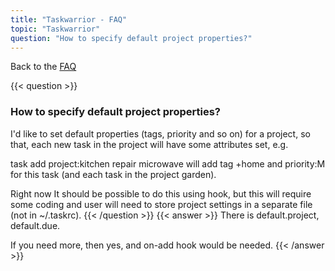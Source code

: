 ```yaml
---
title: "Taskwarrior - FAQ"
topic: "Taskwarrior"
question: "How to specify default project properties?"
---
```


Back to the [FAQ](/support/faq)

{{< question >}}
### How to specify default project properties?

I'd like to set default properties (tags, priority and so on) for a project, so that, each new task in the project will have some attributes set, e.g.

task add project:kitchen repair microwave
will add tag +home and priority:M for this task (and each task in the project garden).

 

Right now It should be possible to do this using hook, but this will require some coding and user will need to store project settings in a separate file (not in ~/.taskrc).
{{< /question >}}
{{< answer >}}
There is default.project, default.due.

If you need more, then yes, and on-add hook would be needed.
{{< /answer >}}
